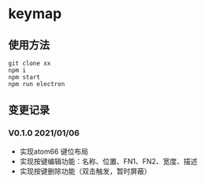 # keymap

## 使用方法
```
git clone xx
npm i
npm start
npm run electron
```

## 变更记录

### V0.1.0  2021/01/06
- 实现atom66 键位布局
- 实现按键编辑功能：名称、位置、FN1、FN2、宽度、描述
- 实现按键删除功能（双击触发，暂时屏蔽）